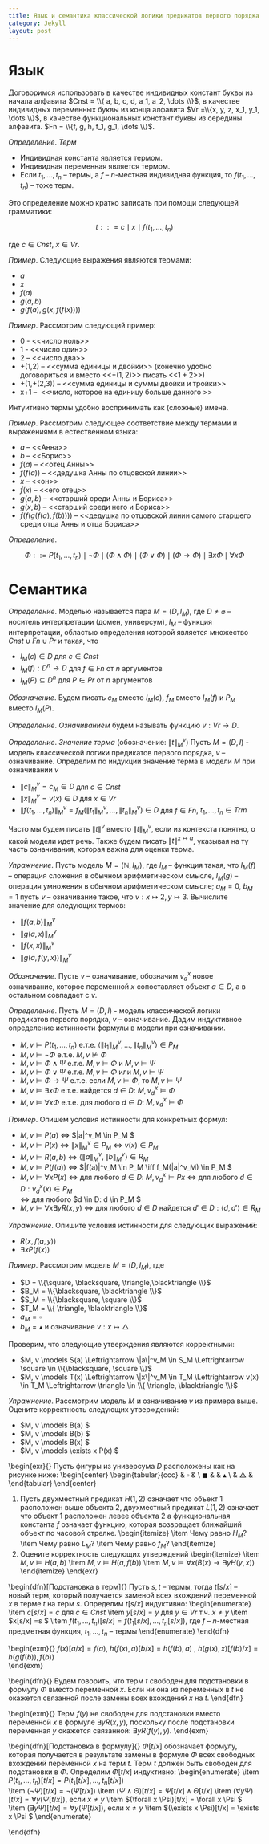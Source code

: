 ```yaml
---
title: Язык и семантика классической логики предикатов первого порядка
category: Jekyll
layout: post
---
```


# Язык

Договоримся использовать в качестве индивидных констант буквы из начала алфавита $Cnst = \\{ a, b, c, d, a_1, a_2, \dots \\}$, в качестве индивидных переменных буквы из конца алфавита $Vr =\\{x, y, z, x_1, y_1, \dots \\}$, в качестве функциональных констант буквы из середины алфавита. $Fn = \\{f, g, h, f_1, g_1, \dots \\}$.

*Определение*. *Терм*
* Индивидная константа является термом.
* Индивидная переменная является термом.
* Если $t_1, \dots, t_n$ – термы, а  $f$ – $n$-местная индивидная функция, то $f(t_1, \dots, t_n)$ – тоже терм.

Это определение можно кратко записать при помощи следующей грамматики: 

$$t:: = c \mid  x \mid f(t_1, \dots, t_n) $$ 

где $c \in Cnst$, $x \in Vr$.


*Пример*. Следующие выражения являются термами:
* $a$
* $x$
* $f(a)$
* $g(a,b)$
* $g(f(a), g(x, f(f(x))))$

*Пример*. Рассмотрим следующий пример:  
*  0 - <<число ноль>>
*  1 - <<число один>>
*  2 – <<число два>>
*  +(1,2)  – <<сумма единицы и двойки>> (конечно удобно договориться и вместо <<$+(1,2)$>> писать <<$1 + 2$>>)
*  +(1,+(2,3)) –  <<сумма единицы и суммы двойки и тройки>>
*  x+1 –  <<число, которое на единицу больше данного >>

Интуитивно термы удобно воспринимать как (сложные) имена. 

*Пример*. Рассмотрим следующее соответствие между термами и выражениями в естественном языка:
* $a$ – <<Анна>> 
* $b$ – <<Борис>> 
* $f(a)$ – <<отец Анны>>
* $f(f(a))$ – <<дедушка Анны по отцовской линии>>
* $x$ – <<он>>
* $f(x)$ – <<его отец>>
* $g(a, b)$ – <<старший среди Анны и Бориса>>
* $g(x, b)$ – <<старший среди него и  Бориса>>
* $f(f(g(f(a), f(b))))$ – <<дедушка по отцовской линии самого старшего среди отца Анны и отца Бориса>>

*Определение*.

$$\Phi::= P(t_1, \dots, t_n) \mid \neg \Phi \mid (\Phi \wedge \Phi) \mid (\Phi \vee  \Phi ) \mid (\Phi \to \Phi ) \mid \exists x \Phi \mid \forall x \Phi $$

# Семантика

*Определение*. Моделью называется пара $M = (D, I_M)$, где $D \not = \varnothing$ – носитель интерпретации (домен, универсум), $I_M$ – функция интерпретации, областью определения которой является множество $Cnst \cup Fn \cup Pr$ и такая, что 
* $I_M(c) \in D$ для $c \in Cnst$
* $I_M(f): D^n \to D$ для $f\in Fn$ от $n$ аргументов
* $I_M(P) \subseteq D^n$ для $P\in Pr$  от $n$ аргументов

*Обозначение*. Будем писать $c_M$ вместо $I_M(c)$, $f_M$ вместо $I_M(f)$ и  $P_M$ вместо $I_M(P)$.  

*Определение*.  *Означиванием* будем называть функцию $v: Vr \to D$.

*Определение*. *Значение терма* (обозначение: $\|t\|^v_M$) Пусть $M = (D, I)$ - модель классической логики предикатов первого порядка, $v$ – означивание. Определим по индукции значение терма в модели $M$ при означивании $v$ 
* $\|c\|^v_M = c_M \in D$ для $c \in Cnst$
* $\|x\|^v_M = v(x) \in D$ для $x \in Vr$
* $\|f(t_1, \dots, t_n)\|^v_M = f_M(\|t_1\|^v_M, \dots, \|t_n\|^v_M) \in D$ для  $f \in Fn$, $t_1, \dots, t_n \in Trm$

Часто мы будем писать $\|t\|^v$ вместо $\|t\|^v_M$, если из контекста понятно, о какой модели идет речь. Также будем писать $\|t\|^{x \mapsto a}$, указывая на ту часть означивания, которая важна для оценки терма.

*Упражнение*. Пусть модель $M = (\mathbb{N}, I_M)$, где $I_M$ –  функция такая, что $I_M(f)$ – операция сложения в обычном арифметическом смысле,  $I_M(g)$ – операция умножения в обычном арифметическом смысле; $a_M = 0$, $b_M=1$ пусть $v$ – означивание такое, что $v: x \mapsto 2, y \mapsto 3$. Вычислите значение для следующих термов:
* $\|f(a,b)\|^v_M$
* $\|g(a,x)\|^v_M$
* $\|f(x,x)\|^v_M$
* $\|g(a,f(y,x))\|^v_M$

*Обозначение*. Пусть $v$ – означивание, обозначим  $v^x_a$ новое означивание, которое  переменной $x$ сопоставляет объект $a \in D$, а в остальном совпадает с $v$.

*Определение*. Пусть $M = (D, I)$ - модель классической логики предикатов первого порядка, $v$ – означивание. Дадим индуктивное определение истинности формулы в модели при означивании.
* $M, v \models P(t_1, \dots, t_n)$ е.т.е. $\langle \|t_1\|^v_M, \dots, \|t_n\|^v_M \rangle \in P_M$
* $M, v \models \neg \Phi$ е.т.е. $M, v \not \models \Phi$
* $M, v \models \Phi \wedge \Psi$ е.т.е. $M, v \models \Phi$ и $M, v \models  \Psi$
* $M, v \models \Phi \vee \Psi$ е.т.е. $M, v \models \Phi$ или $M, v \models  \Psi$
* $M, v \models \Phi \to \Psi$ е.т.е. если $M, v \models \Phi$, то $M, v \models  \Psi$
* $M, v \models \exists x \Phi$ е.т.е. найдется $d \in D$: $M, v^x_d \models \Phi$
* $M, v \models \forall x \Phi$ е.т.е. для любого $d \in D$: $M, v^x_d \models \Phi$

*Пример*. Опишем условия истинности для конкретных формул:
* $M, v \models P(a)$ ⇔  $\|a\|^v_M \in P_M $
* $M, v \models P(x)$ ⇔ $\|x\|^v_M \in P_M$ ⇔ $v(x) \in P_M$
* $M, v \models R(a,b)$ ⇔ $\langle \|a\|^v_M, \|b\|^v_M \rangle  \in R_M$
* $M, v \models P(f(a))$  ⇔ $\|f(a)\|^v_M \in P_M \iff  f_M(\|a\|^v_M) \in P_M  $
* $M, v \models \forall x P(x)$ ⇔ для любого $d \in D$: $M, v^x_d \models Px$ ⇔ для любого $d \in D: v^x_d (x) \in P_M$  
⇔ для любого $d \in D: d \in P_M $
* $M, v \models \forall x \exists y R(x, y)$ ⇔ для любого $d \in D$ найдется $d' \in D: \langle d, d' \rangle \in R_M$

*Упражнение*. Опишите условия истинности для следующих выражений:
* $R(x, f(a, y) )$
* $\exists x P(f(x))$

*Пример*. Рассмотрим модель $M = (D, I_M)$, где 
* $D = \\{\square, \blacksquare, \triangle,\blacktriangle \\}$
* $B_M = \\{\blacksquare, \blacktriangle \\}$
* $S_M = \\{\blacksquare, \square \\}$
* $T_M = \\{ \triangle, \blacktriangle  \\}$
* $a_M = \square$
* $b_M = \blacktriangle$ 
и означивание $v: x \mapsto \triangle$.

Проверим, что следующие утверждения являются корректными:
* $M, v \models S(a) \Leftrightarrow  \|a\|^v_M \in S_M \Leftrightarrow  \square \in  \\{\blacksquare, \square \\}$
* $M, v \models T(x) \Leftrightarrow  \|x\|^v_M \in T_M \Leftrightarrow  v(x) \in T_M \Leftrightarrow  \triangle \in  \\{ \triangle, \blacktriangle \\}$

*Упражнение*. Рассмотрим модель $M$ и означивание $v$ из примера выше. Оцените корректность следующих утверждений:
* $M, v \models B(a) $
* $M, v \models B(b) $
* $M, v \models B(x) $
*  $M, v \models \exists x P(x) $

\begin{exr}{}
Пусть фигуры из универсума $D$ расположены как на рисунке ниже: 
\begin{center}
\begin{tabular}{ccc}
  & $\square$ & \\
$\blacksquare$  & & $\blacktriangle$ \\
  & $\triangle$ &
\end{tabular}
\end{center}
1. Пусть двухместный предикат $H(1,2)$ означает что объект 1 расположен выше объекта 2, двухместный предикат $L(1,2)$ означает что объект 1 расположен левее объекта 2 а функциональная константа $f$ означает функцию, которая возвращает ближайший объект по часовой стрелке.
\begin{itemize}
\item Чему равно $H_M$?
\item Чему равно $L_M$?
\item Чему равно $f_M$?
\end{itemize}
2. Оцените корректность следующих утверждений
\begin{itemize}
	\item $M, v \models H(a, b)$
	\item $M, v \models H(a, f(b))$
	\item $M, v \models \forall x (B(x) \to \exists y H(y,x))$
\end{itemize}
\end{exr}


\begin{dfn}[Подстановка в терм]{} Пусть $s, t$ – термы, тогда $t[s/x]$ – новый терм, который получается заменой всех вхождений переменной $x$ в терме $t$ на терм $s$. Определим $t[s/x]$ индуктивно:
\begin{enumerate}
	\item $c[s/x] = c$ для $c\in Cnst$
	\item $y[s/x] = y$ для $y \in Vr$ т.ч. $x \not = y$
	\item $x[s/x] =s $ 
	\item $f(t_1, \dots, t_n)[s/x] = f(t_1[s/x], \dots, t_n[s/x])$, где $f$ – $n$-местная предметная функция, $t_1, \dots, t_n$ – термы
\end{enumerate}
\end{dfn}

\begin{exm}{} $f(x)[a/x]=f(a)$, $h(f(x), a)[b/x] = h(f(b), a)$	, $h(g(x), x)[f(b)/x] = h(g(f(b)), f(b))$	
\end{exm}



\begin{dfn}{} Будем говорить, что терм $t$ свободен для подстановки в формулу $\Phi$ вместо переменной $x$. Если ни она из переменных в $t$ не окажется связанной после замены всех вхождений $x$ на $t$.
\end{dfn}

\begin{exm}{} Терм $f(y)$ не свободен для подстановки вместо переменной $x$ в формуле $\exists y  R(x, y)$, поскольку после подстановки переменная $y$ окажется связанной:  $\exists y R(f(y), y)$.
\end{exm}


\begin{dfn}[Подстановка в формулу]{} $\Phi[t/x]$ обозначает формулу, которая получается в результате замены в формуле $\Phi$ всех свободных вхождений переменной $x$ на терм $t$. Терм $t$ должен быть свободен для подстановки в $\Phi$. 
Определим $\Phi[t/x]$ индуктивно: 
\begin{enumerate}
\item $P(t_1, \dots, t_n)[t/x]= P(t_1[t/x], \dots, t_n[t/x])$	
\item $(\neg \Psi)[t/x] = \neg (\Psi[t/x])$
\item $(\Psi \wedge \Theta)[t/x] = \Psi[t/x] \wedge \Theta[t/x]$
\item $(\forall y \Psi)[t/x] = \forall y (\Psi[t/x])$, если $x \not = y$
\item $(\forall x \Psi)[t/x] = \forall x \Psi $
\item $(\exists y \Psi)[t/x] = \forall y (\Psi[t/x])$, если $x \not = y$
\item $(\exists x \Psi)[t/x] = \exists  x \Psi $
\end{enumerate}

\end{dfn}


